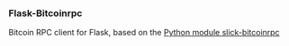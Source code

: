 ### Flask-Bitcoinrpc
Bitcoin RPC client for Flask, based on the [Python module slick-bitcoinrpc](https://pypi.org/project/slick-bitcoinrpc/)

